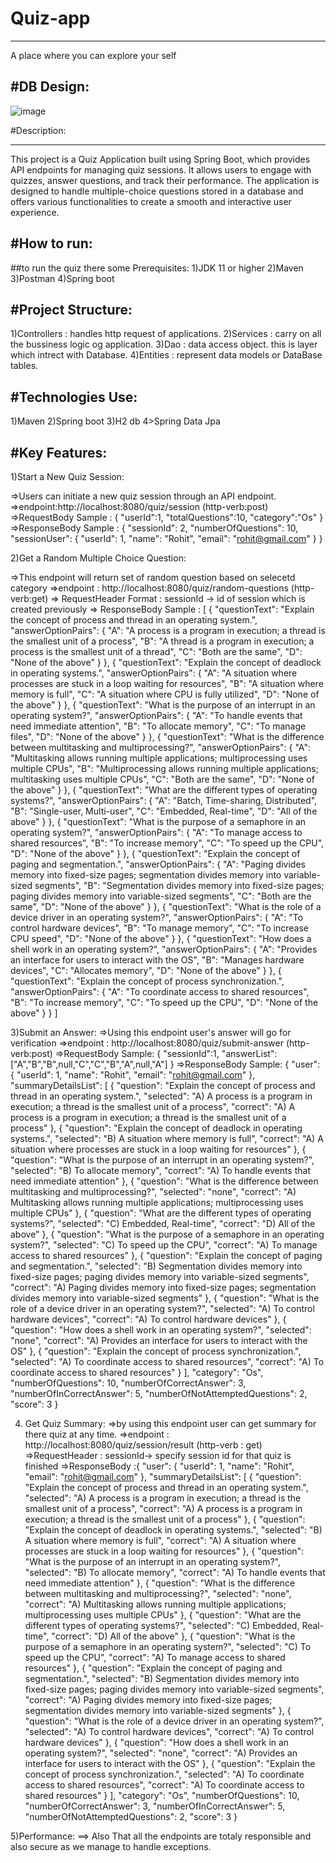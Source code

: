 # Quiz-app
---------------------------------------------------------------------------------------------------------------------------
A place where  you  can explore your self 

#DB Design:
----------------------------------------------------------------------------------------------------------------------------
![image](https://github.com/user-attachments/assets/08a5c2d2-7581-4364-b63f-a6adb98c234b)

#Description:
____________________________________________________________________________________________________________________________
This project is a Quiz Application built using Spring Boot, which provides API endpoints for managing quiz sessions. It allows users to engage with quizzes, answer questions, and track their performance. The application is designed to handle multiple-choice questions stored in a database and offers various functionalities to create a smooth and interactive user experience.

#How to run:
------------------------------------------------------------------------------------------------------------------------------
##to run the quiz there some Prerequisites:
1)JDK 11 or higher
2)Maven
3)Postman
4)Spring boot

#Project Structure:
-----------------------------------------------------------------------------------------------------------------------------
1)Controllers  : handles http request of applications.
2)Services     : carry on all the bussiness logic og application.
3)Dao          : data access object. this is layer which intrect with Database.
4)Entities     : represent data models or DataBase tables.

#Technologies Use:
------------------------------------------------------------------------------------------------------------------------------
1)Maven
2)Spring boot
3)H2 db
4>Spring Data Jpa

#Key Features:
-------------------------------------------------------------------------------------------------------------------------------
1)Start a New Quiz Session:

  =>Users can initiate a new quiz session through an API endpoint.
  =>endpoint:http://localhost:8080/quiz/session (http-verb:post)
  =>RequestBody Sample : {
                            "userId":1,
                            "totalQuestions":10,
                            "category":"Os"
                          }
  =>ResponseBody Sample : {
                            "sessionId": 2,
                            "numberOfQuestions": 10,
                            "sessionUser": {
                                "userId": 1,
                                "name": "Rohit",
                                "email": "rohit@gmail.com"
                                            }
                        }
                        
2)Get a Random Multiple Choice Question:

=>This endpoint will return set of random question based on selecetd category
=>endpoint : http://localhost:8080/quiz/random-questions (http-verb:get)
=> RequestHeader Format : sessionId -> id of session which is created previously
=> ResponseBody Sample : 
        [
    {
        "questionText": "Explain the concept of process and thread in an operating system.",
        "answerOptionPairs": {
            "A": "A process is a program in execution; a thread is the smallest unit of a process",
            "B": "A thread is a program in execution; a process is the smallest unit of a thread",
            "C": "Both are the same",
            "D": "None of the above"
        }
    },
    {
        "questionText": "Explain the concept of deadlock in operating systems.",
        "answerOptionPairs": {
            "A": "A situation where processes are stuck in a loop waiting for resources",
            "B": "A situation where memory is full",
            "C": "A situation where CPU is fully utilized",
            "D": "None of the above"
        }
    },
    {
        "questionText": "What is the purpose of an interrupt in an operating system?",
        "answerOptionPairs": {
            "A": "To handle events that need immediate attention",
            "B": "To allocate memory",
            "C": "To manage files",
            "D": "None of the above"
        }
    },
    {
        "questionText": "What is the difference between multitasking and multiprocessing?",
        "answerOptionPairs": {
            "A": "Multitasking allows running multiple applications; multiprocessing uses multiple CPUs",
            "B": "Multiprocessing allows running multiple applications; multitasking uses multiple CPUs",
            "C": "Both are the same",
            "D": "None of the above"
        }
    },
    {
        "questionText": "What are the different types of operating systems?",
        "answerOptionPairs": {
            "A": "Batch, Time-sharing, Distributed",
            "B": "Single-user, Multi-user",
            "C": "Embedded, Real-time",
            "D": "All of the above"
        }
    },
    {
        "questionText": "What is the purpose of a semaphore in an operating system?",
        "answerOptionPairs": {
            "A": "To manage access to shared resources",
            "B": "To increase memory",
            "C": "To speed up the CPU",
            "D": "None of the above"
        }
    },
    {
        "questionText": "Explain the concept of paging and segmentation.",
        "answerOptionPairs": {
            "A": "Paging divides memory into fixed-size pages; segmentation divides memory into variable-sized segments",
            "B": "Segmentation divides memory into fixed-size pages; paging divides memory into variable-sized segments",
            "C": "Both are the same",
            "D": "None of the above"
        }
    },
    {
        "questionText": "What is the role of a device driver in an operating system?",
        "answerOptionPairs": {
            "A": "To control hardware devices",
            "B": "To manage memory",
            "C": "To increase CPU speed",
            "D": "None of the above"
        }
    },
    {
        "questionText": "How does a shell work in an operating system?",
        "answerOptionPairs": {
            "A": "Provides an interface for users to interact with the OS",
            "B": "Manages hardware devices",
            "C": "Allocates memory",
            "D": "None of the above"
        }
    },
    {
        "questionText": "Explain the concept of process synchronization.",
        "answerOptionPairs": {
            "A": "To coordinate access to shared resources",
            "B": "To increase memory",
            "C": "To speed up the CPU",
            "D": "None of the above"
        }
    }
]

3)Submit an Answer:
   =>Using this endpoint user's answer will go for verification
   =>endpoint :  http://localhost:8080/quiz/submit-answer  (http-verb:post)
   =>RequestBody Sample:
     {
	"sessionId":1,
        "answerList":["A","B","B",null,"C","C","B","A",null,"A"]
     }
   =>ResponseBody Sample:
     {
    "user": {
        "userId": 1,
        "name": "Rohit",
        "email": "rohit@gmail.com"
    },
    "summaryDetailsList": [
        {
            "question": "Explain the concept of process and thread in an operating system.",
            "selected": "A) A process is a program in execution; a thread is the smallest unit of a process",
            "correct": "A) A process is a program in execution; a thread is the smallest unit of a process"
        },
        {
            "question": "Explain the concept of deadlock in operating systems.",
            "selected": "B) A situation where memory is full",
            "correct": "A) A situation where processes are stuck in a loop waiting for resources"
        },
        {
            "question": "What is the purpose of an interrupt in an operating system?",
            "selected": "B) To allocate memory",
            "correct": "A) To handle events that need immediate attention"
        },
        {
            "question": "What is the difference between multitasking and multiprocessing?",
            "selected": "none",
            "correct": "A) Multitasking allows running multiple applications; multiprocessing uses multiple CPUs"
        },
        {
            "question": "What are the different types of operating systems?",
            "selected": "C) Embedded, Real-time",
            "correct": "D) All of the above"
        },
        {
            "question": "What is the purpose of a semaphore in an operating system?",
            "selected": "C) To speed up the CPU",
            "correct": "A) To manage access to shared resources"
        },
        {
            "question": "Explain the concept of paging and segmentation.",
            "selected": "B) Segmentation divides memory into fixed-size pages; paging divides memory into variable-sized segments",
            "correct": "A) Paging divides memory into fixed-size pages; segmentation divides memory into variable-sized segments"
        },
        {
            "question": "What is the role of a device driver in an operating system?",
            "selected": "A) To control hardware devices",
            "correct": "A) To control hardware devices"
        },
        {
            "question": "How does a shell work in an operating system?",
            "selected": "none",
            "correct": "A) Provides an interface for users to interact with the OS"
        },
        {
            "question": "Explain the concept of process synchronization.",
            "selected": "A) To coordinate access to shared resources",
            "correct": "A) To coordinate access to shared resources"
        }
    ],
    "category": "Os",
    "numberOfQuestions": 10,
    "numberOfCorrectAnswer": 3,
    "numberOfInCorrectAnswer": 5,
    "numberOfNotAttemptedQuestions": 2,
    "score": 3
    }

4) Get Quiz Summary:
   =>by using this endpoint user can get summary for there quiz at any time.
   =>endpoint : http://localhost:8080/quiz/session/result  (http-verb : get)
   =>RequestHeader : sessionId-> specify session id for that quiz is finished
   =>ResponseBody :{
    "user": {
        "userId": 1,
        "name": "Rohit",
        "email": "rohit@gmail.com"
    },
    "summaryDetailsList": [
        {
            "question": "Explain the concept of process and thread in an operating system.",
            "selected": "A) A process is a program in execution; a thread is the smallest unit of a process",
            "correct": "A) A process is a program in execution; a thread is the smallest unit of a process"
        },
        {
            "question": "Explain the concept of deadlock in operating systems.",
            "selected": "B) A situation where memory is full",
            "correct": "A) A situation where processes are stuck in a loop waiting for resources"
        },
        {
            "question": "What is the purpose of an interrupt in an operating system?",
            "selected": "B) To allocate memory",
            "correct": "A) To handle events that need immediate attention"
        },
        {
            "question": "What is the difference between multitasking and multiprocessing?",
            "selected": "none",
            "correct": "A) Multitasking allows running multiple applications; multiprocessing uses multiple CPUs"
        },
        {
            "question": "What are the different types of operating systems?",
            "selected": "C) Embedded, Real-time",
            "correct": "D) All of the above"
        },
        {
            "question": "What is the purpose of a semaphore in an operating system?",
            "selected": "C) To speed up the CPU",
            "correct": "A) To manage access to shared resources"
        },
        {
            "question": "Explain the concept of paging and segmentation.",
            "selected": "B) Segmentation divides memory into fixed-size pages; paging divides memory into variable-sized segments",
            "correct": "A) Paging divides memory into fixed-size pages; segmentation divides memory into variable-sized segments"
        },
        {
            "question": "What is the role of a device driver in an operating system?",
            "selected": "A) To control hardware devices",
            "correct": "A) To control hardware devices"
        },
        {
            "question": "How does a shell work in an operating system?",
            "selected": "none",
            "correct": "A) Provides an interface for users to interact with the OS"
        },
        {
            "question": "Explain the concept of process synchronization.",
            "selected": "A) To coordinate access to shared resources",
            "correct": "A) To coordinate access to shared resources"
        }
    ],
    "category": "Os",
    "numberOfQuestions": 10,
    "numberOfCorrectAnswer": 3,
    "numberOfInCorrectAnswer": 5,
    "numberOfNotAttemptedQuestions": 2,
    "score": 3
}

5)Performance:
==> Also That all the endpoints are totaly responsible and also secure as we manage to handle exceptions.
